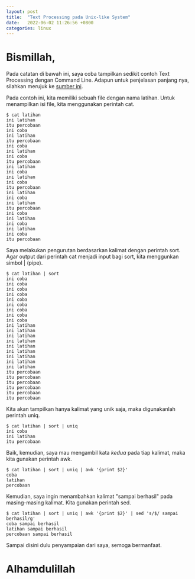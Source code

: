 ```yaml
---
layout: post
title:  "Text Processing pada Unix-like System"
date:   2022-06-02 11:26:56 +0800
categories: linux
---
```


# Bismillah,

Pada catatan di bawah ini, saya coba tampilkan sedikit contoh Text Processing
dengan Command Line. Adapun untuk penjelasan panjang nya, silahkan merujuk
ke [sumber ini](https://learnbyexample.gitbooks.io/linux-command-line/content/Text_Processing.html).

Pada contoh ini, kita memiliki sebuah file dengan nama latihan. Untuk menampilkan isi file, kita 
menggunakan perintah cat.

```text
$ cat latihan 
ini latihan
itu percobaan
ini coba
ini latihan
itu percobaan
ini coba
ini latihan
ini coba
itu percobaan
ini latihan
ini coba
ini latihan
ini coba
itu percobaan
ini latihan
ini coba
ini latihan
itu percobaan
ini coba
ini latihan
ini coba
ini latihan
ini coba
itu percobaan
```

Saya melakukan pengurutan berdasarkan kalimat dengan perintah sort. Agar output dari
perintah cat menjadi input bagi sort, kita menggunkan simbol | (pipe).

```text
$ cat latihan | sort
ini coba
ini coba
ini coba
ini coba
ini coba
ini coba
ini coba
ini coba
ini coba
ini latihan
ini latihan
ini latihan
ini latihan
ini latihan
ini latihan
ini latihan
ini latihan
ini latihan
itu percobaan
itu percobaan
itu percobaan
itu percobaan
itu percobaan
itu percobaan
```

Kita akan tampilkan hanya kalimat yang unik saja, maka digunakanlah perintah uniq.

```text
$ cat latihan | sort | uniq
ini coba
ini latihan
itu percobaan
```

Baik, kemudian, saya mau mengambil kata _kedua_ pada tiap kalimat, maka kita gunakan
perintah awk.

```text
$ cat latihan | sort | uniq | awk '{print $2}'
coba
latihan
percobaan
```

Kemudian, saya ingin menambahkan kalimat "sampai berhasil" pada masing-masing kalimat. Kita 
gunakan perintah sed.

```text
$ cat latihan | sort | uniq | awk '{print $2}' | sed 's/$/ sampai berhasil/g'
coba sampai berhasil
latihan sampai berhasil
percobaan sampai berhasil
```

Sampai disini dulu penyampaian dari saya, semoga bermanfaat.

# Alhamdulillah
